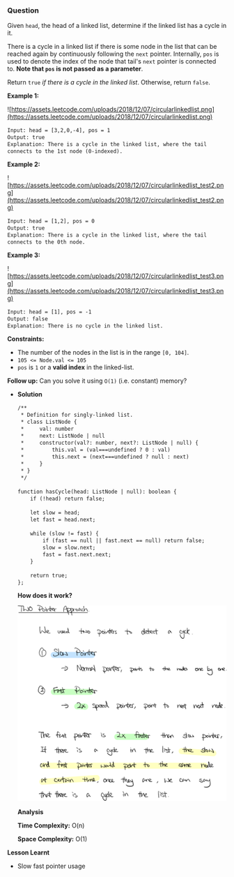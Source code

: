 ### Question

Given `head`, the head of a linked list, determine if the linked list has a cycle in it.

There is a cycle in a linked list if there is some node in the list that can be reached again by continuously following the `next` pointer. Internally, `pos` is used to denote the index of the node that tail's `next` pointer is connected to. **Note that `pos` is not passed as a parameter**.

Return `true` *if there is a cycle in the linked list*. Otherwise, return `false`.

**Example 1:**

![https://assets.leetcode.com/uploads/2018/12/07/circularlinkedlist.png](https://assets.leetcode.com/uploads/2018/12/07/circularlinkedlist.png)

```
Input: head = [3,2,0,-4], pos = 1
Output: true
Explanation: There is a cycle in the linked list, where the tail connects to the 1st node (0-indexed).
```

**Example 2:**

![https://assets.leetcode.com/uploads/2018/12/07/circularlinkedlist_test2.png](https://assets.leetcode.com/uploads/2018/12/07/circularlinkedlist_test2.png)

```
Input: head = [1,2], pos = 0
Output: true
Explanation: There is a cycle in the linked list, where the tail connects to the 0th node.
```

**Example 3:**

![https://assets.leetcode.com/uploads/2018/12/07/circularlinkedlist_test3.png](https://assets.leetcode.com/uploads/2018/12/07/circularlinkedlist_test3.png)

```
Input: head = [1], pos = -1
Output: false
Explanation: There is no cycle in the linked list.
```

**Constraints:**

- The number of the nodes in the list is in the range `[0, 104]`.
- `105 <= Node.val <= 105`
- `pos` is `1` or a **valid index** in the linked-list.

**Follow up:** Can you solve it using `O(1)` (i.e. constant) memory?

- **Solution**

    ```tsx
    /**
     * Definition for singly-linked list.
     * class ListNode {
     *     val: number
     *     next: ListNode | null
     *     constructor(val?: number, next?: ListNode | null) {
     *         this.val = (val===undefined ? 0 : val)
     *         this.next = (next===undefined ? null : next)
     *     }
     * }
     */

    function hasCycle(head: ListNode | null): boolean {
        if (!head) return false;
        
        let slow = head;
        let fast = head.next;
        
        while (slow != fast) {
            if (fast == null || fast.next == null) return false;
            slow = slow.next;
            fast = fast.next.next;
        }
        
        return true;
    };
    ```

    **How does it work?**

    ![linked-list-cycle-sol.png](linked-list-cycle-sol.png)

    **Analysis**

    **Time Complexity:** O(n)

    **Space Complexity:** O(1)

**Lesson Learnt**

- Slow fast pointer usage